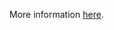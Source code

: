More information [here](https://docs.prismacloud.io/en/enterprise-edition/policy-reference/aws-policies/aws-general-policies/general-25).
